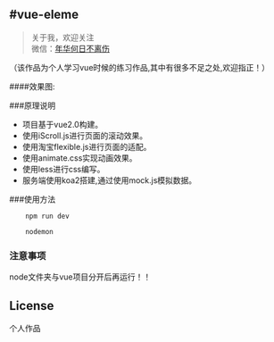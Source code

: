 
#vue-eleme
-------------

> 关于我，欢迎关注<br>
  微信：[年华何日不离伤](tao907546766)

（该作品为个人学习vue时候的练习作品,其中有很多不足之处,欢迎指正！）

####效果图:


###原理说明
* 项目基于vue2.0构建。
* 使用iScroll.js进行页面的滚动效果。
* 使用淘宝flexible.js进行页面的适配。
* 使用animate.css实现动画效果。
* 使用less进行css编写。
* 服务端使用koa2搭建,通过使用mock.js模拟数据。


###使用方法

		npm run dev

		nodemon


### 注意事项
node文件夹与vue项目分开后再运行！！


## License
个人作品
